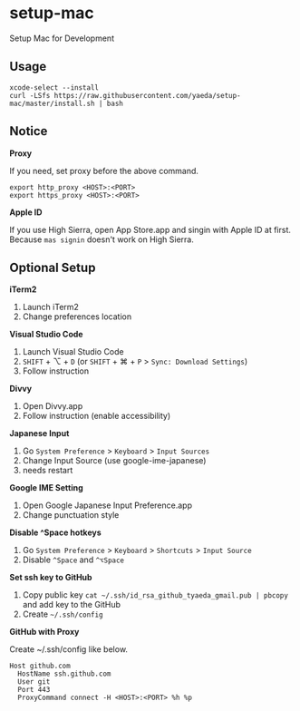 # setup-mac

Setup Mac for Development

## Usage

```
xcode-select --install
curl -LSfs https://raw.githubusercontent.com/yaeda/setup-mac/master/install.sh | bash
```

## Notice

**Proxy**

If you need, set proxy before the above command.

```
export http_proxy <HOST>:<PORT>
export https_proxy <HOST>:<PORT>
```

**Apple ID**

If you use High Sierra, open App Store.app and singin with Apple ID at first.
Because `mas signin` doesn't work on High Sierra.

## Optional Setup

**iTerm2**

1. Launch iTerm2
1. Change preferences location

**Visual Studio Code**

1. Launch Visual Studio Code
1. `SHIFT` + ⌥ + `D` (or `SHIFT` + ⌘ + `P` > `Sync: Download Settings`)
1. Follow instruction

**Divvy**

1. Open Divvy.app
1. Follow instruction (enable accessibility)

**Japanese Input**

1. Go `System Preference` > `Keyboard` > `Input Sources`
1. Change Input Source (use google-ime-japanese)
1. needs restart

**Google IME Setting**

1. Open Google Japanese Input Preference.app
1. Change punctuation style

**Disable ^Space hotkeys**

1. Go `System Preference` > `Keyboard` > `Shortcuts` > `Input Source`
1. Disable `^Space` and `^⌥Space`

**Set ssh key to GitHub**

1. Copy public key `cat ~/.ssh/id_rsa_github_tyaeda_gmail.pub | pbcopy` and add key to the GitHub
1. Create `~/.ssh/config`

**GitHub with Proxy**

Create ~/.ssh/config like below.

```
Host github.com
  HostName ssh.github.com
  User git
  Port 443
  ProxyCommand connect -H <HOST>:<PORT> %h %p
```
